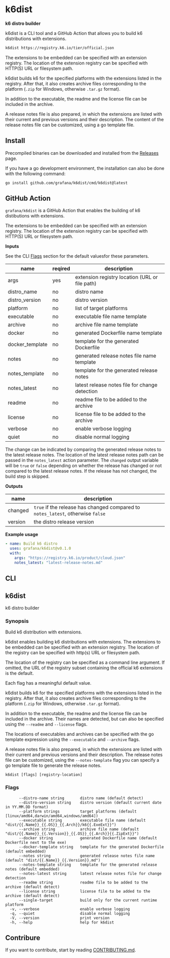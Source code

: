 # k6dist

**k6 distro builder**

k6dist is a CLI tool and a GitHub Action that allows you to build k6 distributions with extensions.

```bash
k6dist https://registry.k6.io/tier/official.json
```

The extensions to be embedded can be specified with an extension registry. The location of the extension registry can be specified with HTTP(S) URL or filesystem path.

k6dist builds k6 for the specified platforms with the extensions listed in the registry. After that, it also creates archive files corresponding to the platform (`.zip` for Windows, otherwise `.tar.gz` format).

In addition to the executable, the readme and the license file can be included in the archive.

A release notes file is also prepared, in which the extensions are listed with their current and previous versions and their description. The content of the release notes file can be customized, using a go template file.

## Install

Precompiled binaries can be downloaded and installed from the [Releases](https://github.com/grafana/k6dist/releases) page.

If you have a go development environment, the installation can also be done with the following command:

```
go install github.com/grafana/k6dist/cmd/k6dist@latest
```

## GitHub Action

`grafana/k6dist` is a GitHub Action that enables the building of k6 distibutions with extensions.

The extensions to be embedded can be specified with an extension registry. The location of the extension registry can be specified with HTTP(S) URL or filesystem path.

**Inputs**

See the CLI [Flags](#flags) section for the default values ​​for these parameters.

name           | reqired | description
---------------|---------|-------------
args           |    yes  | extension registry location (URL or file path)
distro_name    |    no   | distro name
distro_version |    no   | distro version
platform       |    no   | list of target platforms
executable     |    no   | executable file name template
archive        |    no   | archive file name template
docker         |    no   | generated Dockerfile name template
docker_template|    no   | template for the generated Dockerfile
notes          |    no   | generated release notes file name template
notes_template |    no   | template for the generated release notes
notes_latest   |    no   | latest release notes file for change detection
readme         |    no   | readme file to be added to the archive
license        |    no   | license file to be added to the archive
verbose        |    no   | enable verbose logging
quiet          |    no   | disable normal logging

The change can be indicated by comparing the generated release notes to the latest release notes. The location of the latest release notes path can be passed in the `notes_latest` action parameter. The `changed` output variable will be `true` or `false` depending on whether the release has changed or not compared to the latest release notes. If the release has not changed, the build step is skipped.

**Outputs**

name    | description
--------|------------
changed | `true` if the release has changed compared to `notes_latest`, otherwise `false`
version | the distro release version

**Example usage**

```yaml
- name: Build k6 distro
  uses: grafana/k6dist@v0.1.0
  with:
    args: "https://registry.k6.io/product/cloud.json"
    notes_latest: "latest-release-notes.md"
```

## CLI

<!-- #region cli -->
## k6dist

k6 distro builder

### Synopsis

Build k6 distribution with extensions.

k6dist enables building k6 distributions with extensions. The extensions to be embedded can be specified with an extension registry. The location of the registry can be specified with http(s) URL or filesystem path.

The location of the registry can be specified as a command line argument. If omitted, the URL of the registry subset containing the official k6 extensions is the default.

Each flag has a meaningful default value.

k6dist builds k6 for the specified platforms with the extensions listed in the registry. After that, it also creates archive files corresponding to the platform (`.zip` for Windows, otherwise `.tar.gz` format).

In addition to the executable, the readme and the license file can be included in the archive. Their names are detected, but can also be specified using the `--readme` and `--license` flags.

The locations of executables and archives can be specified with the go template expression using the `--executable` and `--archive` flags.

A release notes file is also prepared, in which the extensions are listed with their current and previous versions and their description. The release notes file can be customized, using the `--notes-template` flag you can specify a go template file to generate the release notes.


```
k6dist [flags] [registry-location]
```

### Flags

```
      --distro-name string       distro name (default detect)
      --distro-version string    distro version (default current date in YY.MM.DD format)
      --platform strings         target platforms (default [linux/amd64,darwin/amd64,windows/amd64])
      --executable string        executable file name (default "dist/{{.Name}}_{{.OS}}_{{.Arch}}/k6{{.ExeExt}}")
      --archive string           archive file name (default "dist/{{.Name}}_{{.Version}}_{{.OS}}_{{.Arch}}{{.ZipExt}}")
      --docker string            generated Dockerfile name (default Dockerfile next to the exe)
      --docker-template string   template for the generated Dockerfile (default embedded)
      --notes string             generated release notes file name (default "dist/{{.Name}}_{{.Version}}.md")
      --notes-template string    template for the generated release notes (default embedded)
      --notes-latest string      latest release notes file for change detection
      --readme string            readme file to be added to the archive (default detect)
      --license string           license file to be added to the archive (default detect)
      --single-target            build only for the current runtime platform
  -v, --verbose                  enable verbose logging
  -q, --quiet                    disable normal logging
  -V, --version                  print version
  -h, --help                     help for k6dist
```

<!-- #endregion cli -->

## Contribure 

If you want to contribute, start by reading [CONTRIBUTING.md](CONTRIBUTING.md).
